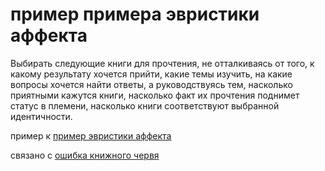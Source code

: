 # пример примера эвристики аффекта
Выбирать следующие книги для прочтения, не отталкиваясь от того, к какому результату хочется прийти, какие темы изучить, на какие вопросы хочется найти ответы, а руководствуясь тем, насколько приятными кажутся книги, насколько факт их прочтения поднимет статус в племени, насколько книги соответствуют выбранной идентичности.

пример к [пример эвристики аффекта](%D0%BF%D1%80%D0%B8%D0%BC%D0%B5%D1%80%20%D1%8D%D0%B2%D1%80%D0%B8%D1%81%D1%82%D0%B8%D0%BA%D0%B8%20%D0%B0%D1%84%D1%84%D0%B5%D0%BA%D1%82%D0%B0)

связано с [ошибка книжного червя](%D0%BE%D1%88%D0%B8%D0%B1%D0%BA%D0%B0%20%D0%BA%D0%BD%D0%B8%D0%B6%D0%BD%D0%BE%D0%B3%D0%BE%20%D1%87%D0%B5%D1%80%D0%B2%D1%8F)